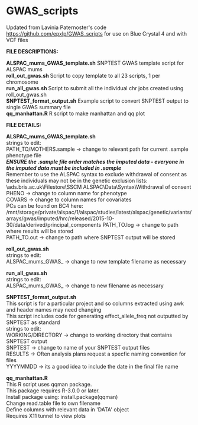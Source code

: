 # GWAS_scripts

Updated from Lavinia Paternoster's code https://github.com/epxlp/GWAS_scripts for use on Blue Crystal 4 and with VCF files

<b>FILE DESCRIPTIONS:</b>

<b>ALSPAC_mums_GWAS_template.sh</b>    SNPTEST GWAS template script for ALSPAC mums<br>
<b>roll_out_gwas.sh </b>               Script to copy template to all 23 scripts, 1 per chromosome<br>
<b>run_all_gwas.sh </b>                Script to submit all the individual chr jobs created using roll_out_gwas.sh<br>
<b>SNPTEST_format_output.sh</b>        Example script to convert SNPTEST output to single GWAS summary file<br>
<b>qq_manhattan.R</b>                  R script to make manhattan and qq plot<br>

<b>FILE DETAILS:</b>

<b>ALSPAC_mums_GWAS_template.sh</b><br>
strings to edit:<br>
PATH_TO/MOTHERS.sample -> change to relevant path for current .sample phenotype file<br>
*****ENSURE the .sample file order matches the imputed data - everyone in the imputed data must be included in .sample*****<br>
Remember to use the ALSPAC syntax to exclude withdrawal of consent as these individuals may not be in the genetic exclusion lists:  \\ads.bris.ac.uk\Filestore\SSCM ALSPAC\Data\Syntax\Withdrawal of consent
PHENO -> change to column name for phenotype<br>
COVARS -> change to column names for covariates<br>
  PCs can be found on BC4 here: /mnt/storage/private/alspac/1/alspac/studies/latest/alspac/genetic/variants/arrays/gwas/imputed/hrc/released/2015-10-30/data/derived/principal_components
PATH_TO.log -> change to path where results will be stored<br>
PATH_TO.out -> change to path where SNPTEST output will be stored<br>

<b>roll_out_gwas.sh</b><br>
strings to edit:<br>
ALSPAC_mums_GWAS_ -> change to new template filename as necessary

<b>run_all_gwas.sh</b><br>
strings to edit:<br>
ALSPAC_mums_GWAS_ -> change to new filename as necessary

<b>SNPTEST_format_output.sh</b><br>
This script is for a particular project and so columns extracted using awk and header names may need changing<br>
This script includes code for generating effect_allele_freq not outputted by SNPTEST as standard<br>
strings to edit:<br>
WORKING/DIRECTORY -> change to working directory that contains SNPTEST output<br>
SNPTEST -> change to name of your SNPTEST output files<br>
RESULTS -> Often analysis plans request a specfic naming convention for files<br>
YYYYMMDD -> its a good idea to include the date in the final file name<br>

<b>qq_manhattan.R</b><br>
This R script uses qqman package.<br>
This package requires R-3.0.0 or later. <br>
Install package using: install.package(qqman)<br>
Change read.table file to own filename<br>
Define columns with relevant data in 'DATA' object<br>
Requires X11 tunnel to view plots<br>

